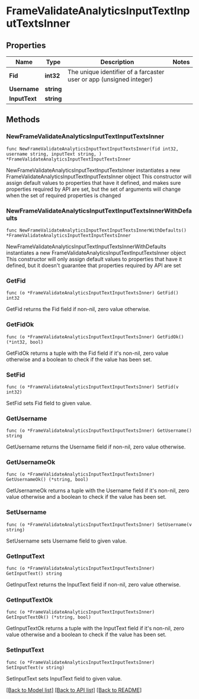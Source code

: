 # FrameValidateAnalyticsInputTextInputTextsInner

## Properties

Name | Type | Description | Notes
------------ | ------------- | ------------- | -------------
**Fid** | **int32** | The unique identifier of a farcaster user or app (unsigned integer) | 
**Username** | **string** |  | 
**InputText** | **string** |  | 

## Methods

### NewFrameValidateAnalyticsInputTextInputTextsInner

`func NewFrameValidateAnalyticsInputTextInputTextsInner(fid int32, username string, inputText string, ) *FrameValidateAnalyticsInputTextInputTextsInner`

NewFrameValidateAnalyticsInputTextInputTextsInner instantiates a new FrameValidateAnalyticsInputTextInputTextsInner object
This constructor will assign default values to properties that have it defined,
and makes sure properties required by API are set, but the set of arguments
will change when the set of required properties is changed

### NewFrameValidateAnalyticsInputTextInputTextsInnerWithDefaults

`func NewFrameValidateAnalyticsInputTextInputTextsInnerWithDefaults() *FrameValidateAnalyticsInputTextInputTextsInner`

NewFrameValidateAnalyticsInputTextInputTextsInnerWithDefaults instantiates a new FrameValidateAnalyticsInputTextInputTextsInner object
This constructor will only assign default values to properties that have it defined,
but it doesn't guarantee that properties required by API are set

### GetFid

`func (o *FrameValidateAnalyticsInputTextInputTextsInner) GetFid() int32`

GetFid returns the Fid field if non-nil, zero value otherwise.

### GetFidOk

`func (o *FrameValidateAnalyticsInputTextInputTextsInner) GetFidOk() (*int32, bool)`

GetFidOk returns a tuple with the Fid field if it's non-nil, zero value otherwise
and a boolean to check if the value has been set.

### SetFid

`func (o *FrameValidateAnalyticsInputTextInputTextsInner) SetFid(v int32)`

SetFid sets Fid field to given value.


### GetUsername

`func (o *FrameValidateAnalyticsInputTextInputTextsInner) GetUsername() string`

GetUsername returns the Username field if non-nil, zero value otherwise.

### GetUsernameOk

`func (o *FrameValidateAnalyticsInputTextInputTextsInner) GetUsernameOk() (*string, bool)`

GetUsernameOk returns a tuple with the Username field if it's non-nil, zero value otherwise
and a boolean to check if the value has been set.

### SetUsername

`func (o *FrameValidateAnalyticsInputTextInputTextsInner) SetUsername(v string)`

SetUsername sets Username field to given value.


### GetInputText

`func (o *FrameValidateAnalyticsInputTextInputTextsInner) GetInputText() string`

GetInputText returns the InputText field if non-nil, zero value otherwise.

### GetInputTextOk

`func (o *FrameValidateAnalyticsInputTextInputTextsInner) GetInputTextOk() (*string, bool)`

GetInputTextOk returns a tuple with the InputText field if it's non-nil, zero value otherwise
and a boolean to check if the value has been set.

### SetInputText

`func (o *FrameValidateAnalyticsInputTextInputTextsInner) SetInputText(v string)`

SetInputText sets InputText field to given value.



[[Back to Model list]](../README.md#documentation-for-models) [[Back to API list]](../README.md#documentation-for-api-endpoints) [[Back to README]](../README.md)


